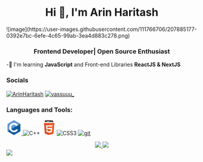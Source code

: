 <h1 align="center">Hi 👋, I'm Arin Haritash</h1>
       ![image](https://user-images.githubusercontent.com/111766706/207885177-0392e7bc-6efe-4c65-99ab-3ea4d883c278.png)

<h3 align="center">Frontend Developer| Open Source Enthusiast</h3>

-🌱 I'm learning **JavaScript** and Front-end Libraries **ReactJS & NextJS**

<h3 align="left">Socials</h3>
<p align="left">
<a href="https://twitter.com/ArinHaritash" target="blank"><img align="center" src="https://raw.githubusercontent.com/rahuldkjain/github-profile-readme-generator/master/src/images/icons/Social/twitter.svg" alt="ArinHaritash" height="30" width="40" /></a>
<a href="https://instagram.com/ariinnn.__" target="blank"><img align="center" src="https://raw.githubusercontent.com/rahuldkjain/github-profile-readme-generator/master/src/images/icons/Social/instagram.svg" alt="vassuuu_" height="30" width="40" /></a>
</p>

<h3 align="left">Languages and Tools:</h3>
<p align="left"> <a href="https://www.cprogramming.com/" target="_blank" rel="noreferrer"> <img src="https://raw.githubusercontent.com/devicons/devicon/master/icons/c/c-original.svg" alt="c" width="40" height="40"/> </a><img src="https://raw.githubusercontent.com/danielcranney/readme-generator/main/public/icons/skills/cplusplus-colored.svg" width="36" height="36" alt="C++" style="max-width: 100%;"> <img src="https://raw.githubusercontent.com/devicons/devicon/master/icons/html5/html5-original-wordmark.svg" alt="html5" width="40" height="40"/><img src="https://raw.githubusercontent.com/danielcranney/readme-generator/main/public/icons/skills/css3-colored.svg" width="36" height="36" alt="CSS3" style="max-width: 100%;"> </a> </a> <a href="https://git-scm.com/" target="_blank" rel="noreferrer"> <img src="https://www.vectorlogo.zone/logos/git-scm/git-scm-icon.svg" alt="git" width="40" height="40"/> </a> <a href="https://www.w3.org/html/" target="_blank" rel="noreferrer">  </p>


<div align="center">

<img width="400px" src="https://github-readme-stats.vercel.app/api?username=arin777&show_icons=true&theme=github_dark"/>
  
<img width="400px" src="https://github-readme-streak-stats.herokuapp.com/?user=arin777&theme=github-dark-blue"/>
  
</div> 

<img height="330px"  align="center" src="https://activity-graph.herokuapp.com/graph?username=arin777&theme=react-dark&hide_border=true&bg_color=00000000"/>
 

 

